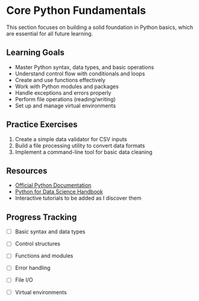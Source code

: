 # Core Python Fundamentals

This section focuses on building a solid foundation in Python basics, which are essential for all future learning.

## Learning Goals
- Master Python syntax, data types, and basic operations
- Understand control flow with conditionals and loops
- Create and use functions effectively
- Work with Python modules and packages
- Handle exceptions and errors properly
- Perform file operations (reading/writing)
- Set up and manage virtual environments

## Practice Exercises
1. Create a simple data validator for CSV inputs
2. Build a file processing utility to convert data formats
3. Implement a command-line tool for basic data cleaning

## Resources
- [Official Python Documentation](https://docs.python.org/3/)
- [Python for Data Science Handbook](https://jakevdp.github.io/PythonDataScienceHandbook/)
- Interactive tutorials to be added as I discover them

## Progress Tracking
- [ ] Basic syntax and data types
- [ ] Control structures
- [ ] Functions and modules
- [ ] Error handling
- [ ] File I/O
- [ ] Virtual environments

